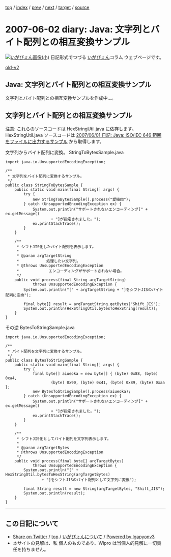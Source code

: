 [top](../index.html) 
 / [index](index.html) 
 / [prev](ig070601.html) 
 / [next](ig070606.html) 
 / [target](https://igapyon.github.io/diary/2007/ig070602.html) 
 / [source](https://github.com/igapyon/diary/blob/master/2007/ig070602.src.md) 

2007-06-02 diary: Java: 文字列とバイト配列との相互変換サンプル
=====================================================================================================
[![いがぴょん画像(小)](https://igapyon.github.io/diary/images/iga200306s.jpg "いがぴょん")](https://igapyon.github.io/diary/memo/memoigapyon.html) 日記形式でつづる [いがぴょん](https://igapyon.github.io/diary/memo/memoigapyon.html)コラム ウェブページです。

[old-v2](ig070602-orig.html)

## Java: 文字列とバイト配列との相互変換サンプル

文字列とバイト配列との相互変換サンプルを作成中…。


## 文字列とバイト配列との相互変換サンプル

注意: これらのソースコードは HexStringUtil.java に依存します。HexStringUtil.java ソースコードは  [2007/06/01 日記: Java: ISO/IEC 646 範囲をファイルに出力するサンプル](ig070601.html) から取得します。

文字列からバイト配列に変換。
StringToBytesSample.java

      
```
import java.io.UnsupportedEncodingException;

/**
 * 文字列をバイト配列に変換するサンプル。
 */
public class StringToBytesSample {
    public static void main(final String[] args) {
        try {
            new StringToBytesSample().process("愛植岡");
        } catch (UnsupportedEncodingException ex) {
            System.out.println("サポートされないエンコーディング[" + ex.getMessage()
                    + "]が指定されました。");
            ex.printStackTrace();
        }
    }

    /**
     * シフトJIS化したバイト配列を表示します。
     * 
     * @param argTargetString
     *            処理したい文字列。
     * @throws UnsupportedEncodingException
     *             エンコーディングがサポートされない場合。
     */
    public void process(final String argTargetString)
            throws UnsupportedEncodingException {
        System.out.println("[" + argTargetString + "]をシフトJISのバイト配列に変換");

        final byte[] result = argTargetString.getBytes("Shift_JIS");
        System.out.println(HexStringUtil.bytesToHexString(result));
    }
}
```

      

その逆
BytesToStringSample.java

      
```
import java.io.UnsupportedEncodingException;

/**
 * バイト配列を文字列に変換するサンプル。
 */
public class BytesToStringSample {
    public static void main(final String[] args) {
        try {
            final byte[] aiueoka = new byte[] { (byte) 0x88, (byte) 0xa4,
                    (byte) 0x90, (byte) 0x41, (byte) 0x89, (byte) 0xaa };
            new BytesToStringSample().process(aiueoka);
        } catch (UnsupportedEncodingException ex) {
            System.out.println("サポートされないエンコーディング[" + ex.getMessage()
                    + "]が指定されました。");
            ex.printStackTrace();
        }
    }

    /**
     * シフトJIS化としてバイト配列を文字列表示します。
     * 
     * @param argTargetBytes
     * @throws UnsupportedEncodingException
     */
    public void process(final byte[] argTargetBytes)
            throws UnsupportedEncodingException {
        System.out.println("[" + HexStringUtil.bytesToHexString(argTargetBytes)
                + "]をシフトJISのバイト配列として文字列に変換");

        final String result = new String(argTargetBytes, "Shift_JIS");
        System.out.println(result);
    }
}
```


----------------------------------------------------------------------------------------------------

## この日記について

* [Share on Twitter](https://twitter.com/intent/tweet?hashtags=igapyon%2Cdiary%2C%E3%81%84%E3%81%8C%E3%81%B4%E3%82%87%E3%82%93&text=Java%3A+%E6%96%87%E5%AD%97%E5%88%97%E3%81%A8%E3%83%90%E3%82%A4%E3%83%88%E9%85%8D%E5%88%97%E3%81%A8%E3%81%AE%E7%9B%B8%E4%BA%92%E5%A4%89%E6%8F%9B%E3%82%B5%E3%83%B3%E3%83%97%E3%83%AB&url=https%3A%2F%2Figapyon.github.io%2Fdiary%2F2007%2Fig070602.html) / [top](../index.html) / [いがぴょんについて](https://igapyon.github.io/diary/memo/memoigapyon.html) / [Powered by Igapyonv3](https://github.com/igapyon/igapyonv3)
* 本サイトの見解は、私 個人のものであり、Wipro は当個人的見解に一切責任を持ちません。 
